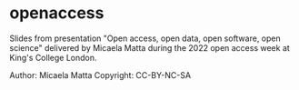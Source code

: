 # openaccess


Slides from presentation "Open access, open data, open software, open science" delivered by Micaela Matta during the 2022 open access week at King's College London.

Author: Micaela Matta
Copyright: CC-BY-NC-SA

